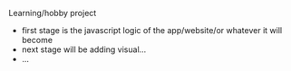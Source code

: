 Learning/hobby project
- first stage is the javascript logic of the app/website/or whatever it will become
- next stage will be adding visual...
- ...
